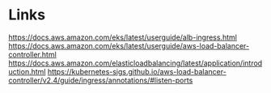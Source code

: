 # Links
https://docs.aws.amazon.com/eks/latest/userguide/alb-ingress.html
https://docs.aws.amazon.com/eks/latest/userguide/aws-load-balancer-controller.html
https://docs.aws.amazon.com/elasticloadbalancing/latest/application/introduction.html
https://kubernetes-sigs.github.io/aws-load-balancer-controller/v2.4/guide/ingress/annotations/#listen-ports
